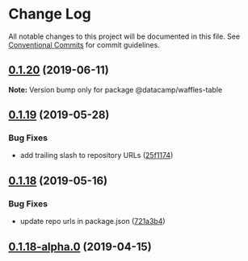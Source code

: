 # Change Log

All notable changes to this project will be documented in this file.
See [Conventional Commits](https://conventionalcommits.org) for commit guidelines.

## [0.1.20](https://github.com/datacamp/design-system/compare/@datacamp/waffles-table@0.1.19...@datacamp/waffles-table@0.1.20) (2019-06-11)

**Note:** Version bump only for package @datacamp/waffles-table





## [0.1.19](https://github.com/datacamp-engineering/design-system/tree/master/packages/stylesheets/table/compare/@datacamp/waffles-table@0.1.18...@datacamp/waffles-table@0.1.19) (2019-05-28)


### Bug Fixes

* add trailing slash to repository URLs ([25f1174](https://github.com/datacamp-engineering/design-system/tree/master/packages/stylesheets/table/commit/25f1174))





## [0.1.18](https://github.com/datacamp-engineering/design-system/tree/master/packages/stylesheets/table/compare/@datacamp/waffles-table@0.1.18-alpha.0...@datacamp/waffles-table@0.1.18) (2019-05-16)


### Bug Fixes

* update repo urls in package.json ([721a3b4](https://github.com/datacamp-engineering/design-system/tree/master/packages/stylesheets/table/commit/721a3b4))





## [0.1.18-alpha.0](https://github.com/datacamp/design-system/compare/@datacamp/waffles-table@0.1.18-alpha.0...@datacamp/waffles-table@0.1.18-alpha.0) (2019-04-15)
